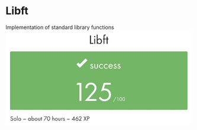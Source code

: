# Libft
Implementation of standard library functions
![](https://github.com/bepifani/libft/blob/master/lib)
